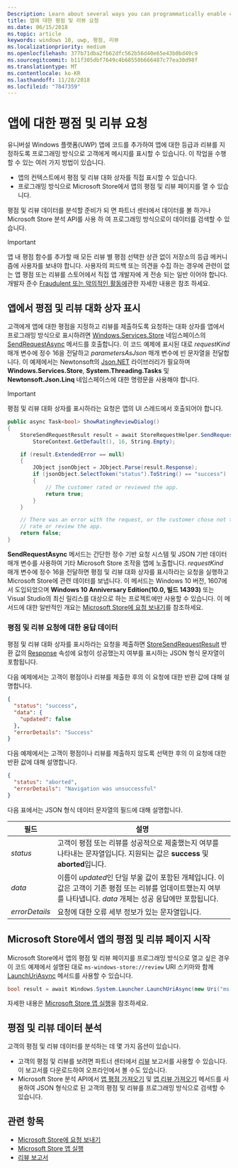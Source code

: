 ```yaml
---
Description: Learn about several ways you can programmatically enable customers to rate and review your app.
title: 앱에 대한 평점 및 리뷰 요청
ms.date: 06/15/2018
ms.topic: article
keywords: windows 10, uwp, 평점, 리뷰
ms.localizationpriority: medium
ms.openlocfilehash: 377b71dba2fb62dfc562b56d40e65e43b0bd49c9
ms.sourcegitcommit: b11f305dbf7649c4b68550b666487c77ea30d98f
ms.translationtype: MT
ms.contentlocale: ko-KR
ms.lasthandoff: 11/28/2018
ms.locfileid: "7847359"
---
```

# <a name="request-ratings-and-reviews-for-your-app"></a>앱에 대한 평점 및 리뷰 요청

유니버설 Windows 플랫폼(UWP) 앱에 코드를 추가하여 앱에 대한 등급과 리뷰를 지정하도록 프로그래밍 방식으로 고객에게 메시지를 표시할 수 있습니다. 이 작업을 수행할 수 있는 여러 가지 방법이 있습니다.
* 앱의 컨텍스트에서 평점 및 리뷰 대화 상자를 직접 표시할 수 있습니다.
* 프로그래밍 방식으로 Microsoft Store에서 앱의 평점 및 리뷰 페이지를 열 수 있습니다.

평점 및 리뷰 데이터를 분석할 준비가 되 면 파트너 센터에서 데이터를 볼 하거나 Microsoft Store 분석 API를 사용 하 여 프로그래밍 방식으로이 데이터를 검색할 수 있습니다.

> [!IMPORTANT]
> 앱 내 평점 함수를 추가할 때 모든 리뷰 별 평점 선택한 상관 없이 저장소의 등급 메커니즘에 사용자를 보내야 합니다. 사용자의 피드백 또는 의견을 수집 하는 경우에 관련이 없는 앱 평점 또는 리뷰를 스토어에서 직접 앱 개발자에 게 전송 되는 일반 이어야 합니다. 개발자 준수 [Fraudulent 또는 악의적인 활동에](https://docs.microsoft.com/legal/windows/agreements/store-developer-code-of-conduct#3-fraudulent-or-dishonest-activities)관한 자세한 내용은 참조 하세요.

## <a name="show-a-rating-and-review-dialog-in-your-app"></a>앱에서 평점 및 리뷰 대화 상자 표시

고객에게 앱에 대한 평점을 지정하고 리뷰를 제출하도록 요청하는 대화 상자를 앱에서 프로그래밍 방식으로 표시하려면 [Windows.Services.Store](https://docs.microsoft.com/uwp/api/windows.services.store) 네임스페이스의 [SendRequestAsync](https://docs.microsoft.com/uwp/api/windows.services.store.storerequesthelper.sendrequestasync) 메서드를 호출합니다. 이 코드 예제에 표시된 대로 *requestKind* 매개 변수에 정수 16을 전달하고 *parametersAsJson* 매개 변수에 빈 문자열을 전달합니다. 이 예제에서는 Newtonsoft의 [Json.NET](http://www.newtonsoft.com/json) 라이브러리가 필요하며 **Windows.Services.Store**, **System.Threading.Tasks** 및 **Newtonsoft.Json.Linq** 네임스페이스에 대한 명령문을 사용해야 합니다.

> [!IMPORTANT]
> 평점 및 리뷰 대화 상자를 표시하라는 요청은 앱의 UI 스레드에서 호출되어야 합니다.

```csharp
public async Task<bool> ShowRatingReviewDialog()
{
    StoreSendRequestResult result = await StoreRequestHelper.SendRequestAsync(
        StoreContext.GetDefault(), 16, String.Empty);

    if (result.ExtendedError == null)
    {
        JObject jsonObject = JObject.Parse(result.Response);
        if (jsonObject.SelectToken("status").ToString() == "success")
        {
            // The customer rated or reviewed the app.
            return true;
        }
    }

    // There was an error with the request, or the customer chose not to
    // rate or review the app.
    return false;
}
```

**SendRequestAsync** 메서드는 간단한 정수 기반 요청 시스템 및 JSON 기반 데이터 매개 변수를 사용하여 기타 Microsoft Store 조작을 앱에 노출합니다. *requestKind* 매개 변수에 정수 16을 전달하면 평점 및 리뷰 대화 상자를 표시하라는 요청을 실행하고 Microsoft Store에 관련 데이터를 보냅니다. 이 메서드는 Windows 10 버전, 1607에서 도입되었으며 **Windows 10 Anniversary Edition(10.0, 빌드 14393)** 또는 Visual Studio의 최신 릴리스를 대상으로 하는 프로젝트에만 사용할 수 있습니다. 이 메서드에 대한 일반적인 개요는 [Microsoft Store에 요청 보내기](send-requests-to-the-store.md)를 참조하세요.

### <a name="response-data-for-the-rating-and-review-request"></a>평점 및 리뷰 요청에 대한 응답 데이터

평점 및 리뷰 대화 상자를 표시하라는 요청을 제출하면 [StoreSendRequestResult](https://docs.microsoft.com/uwp/api/windows.services.store.storesendrequestresult) 반환 값의 [Response](https://docs.microsoft.com/uwp/api/windows.services.store.storesendrequestresult.Response) 속성에 요청이 성공했는지 여부를 표시하는 JSON 형식 문자열이 포함됩니다.

다음 예제에서는 고객이 평점이나 리뷰를 제출한 후의 이 요청에 대한 반환 값에 대해 설명합니다.

```json
{ 
  "status": "success", 
  "data": {
    "updated": false
  },
  "errorDetails": "Success"
}
```

다음 예제에서는 고객이 평점이나 리뷰를 제출하지 않도록 선택한 후의 이 요청에 대한 반환 값에 대해 설명합니다.

```json
{ 
  "status": "aborted", 
  "errorDetails": "Navigation was unsuccessful"
}
```

다음 표에서는 JSON 형식 데이터 문자열의 필드에 대해 설명합니다.

|  필드  |  설명  |
|----------------------|---------------|
|  *status*                   |  고객이 평점 또는 리뷰를 성공적으로 제출했는지 여부를 나타내는 문자열입니다. 지원되는 값은 **success** 및 **aborted**입니다.   |
|  *data*                   |  이름이 *updated*인 단일 부울 값이 포함된 개체입니다. 이 값은 고객이 기존 평점 또는 리뷰를 업데이트했는지 여부를 나타냅니다. *data* 개체는 성공 응답에만 포함됩니다.   |
|  *errorDetails*                   |  요청에 대한 오류 세부 정보가 있는 문자열입니다. |

## <a name="launch-the-rating-and-review-page-for-your-app-in-the-store"></a>Microsoft Store에서 앱의 평점 및 리뷰 페이지 시작

Microsoft Store에서 앱의 평점 및 리뷰 페이지를 프로그래밍 방식으로 열고 싶은 경우 이 코드 예제에서 설명된 대로 ```ms-windows-store://review``` URI 스키마와 함께 [LaunchUriAsync](https://docs.microsoft.com/uwp/api/windows.system.launcher.launchuriasync) 메서드를 사용할 수 있습니다.

```csharp
bool result = await Windows.System.Launcher.LaunchUriAsync(new Uri("ms-windows-store://review/?ProductId=9WZDNCRFHVJL"));
```

자세한 내용은 [Microsoft Store 앱 실행](../launch-resume/launch-store-app.md)을 참조하세요.

## <a name="analyze-your-ratings-and-reviews-data"></a>평점 및 리뷰 데이터 분석

고객의 평점 및 리뷰 데이터를 분석하는 데 몇 가지 옵션이 있습니다.
* 고객의 평점 및 리뷰를 보려면 파트너 센터에서 [리뷰](../publish/reviews-report.md) 보고서를 사용할 수 있습니다. 이 보고서를 다운로드하여 오프라인에서 볼 수도 있습니다.
* Microsoft Store 분석 API에서 [앱 평점 가져오기](get-app-ratings.md) 및 [앱 리뷰 가져오기](get-app-reviews.md) 메서드를 사용하여 JSON 형식으로 된 고객의 평점 및 리뷰를 프로그래밍 방식으로 검색할 수 있습니다.

## <a name="related-topics"></a>관련 항목

* [Microsoft Store에 요청 보내기](send-requests-to-the-store.md)
* [Microsoft Store 앱 실행](../launch-resume/launch-store-app.md)
* [리뷰 보고서](../publish/reviews-report.md)
